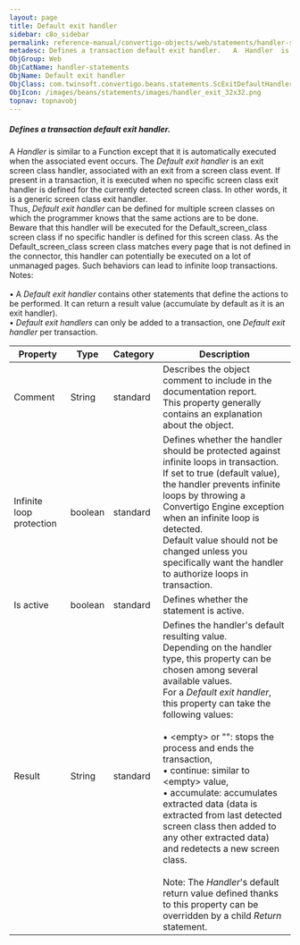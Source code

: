 ```yaml
---
layout: page
title: Default exit handler
sidebar: c8o_sidebar
permalink: reference-manual/convertigo-objects/web/statements/handler-statements/default-exit-handler/
metadesc: Defines a transaction default exit handler.   A  Handler  is similar to a <span class="computer">Function  except that it is automatically executed wh
ObjGroup: Web
ObjCatName: handler-statements
ObjName: Default exit handler
ObjClass: com.twinsoft.convertigo.beans.statements.ScExitDefaultHandlerStatement
ObjIcon: /images/beans/statements/images/handler_exit_32x32.png
topnav: topnavobj
---
```

##### Defines a transaction default exit handler. 

A <i>Handler</i> is similar to a <span class="computer">Function</span> except that it is automatically executed when the associated event occurs. The <i>Default exit handler</i> is an exit screen class handler, associated with an exit from a screen class event. If present in a transaction, it is executed when no specific screen class exit handler is defined for the currently detected screen class. In other words, it is a generic screen class exit handler.<br/>Thus, <i>Default exit handler</i> can be defined for multiple screen classes on which the programmer knows that the same actions are to be done.<br/>Beware that this handler will be executed for the <span class="computer">Default_screen_class</span> screen class if no specific handler is defined for this screen class. As the <span class="computer">Default_screen_class</span> screen class matches every page that is not defined in the connector, this handler can potentially be executed on a lot of unmanaged pages. Such behaviors can lead to infinite loop transactions.<br/><span class="orangetwinsoft">Notes:</span> <br/><br/>• A <i>Default exit handler</i> contains other statements that define the actions to be performed. It can return a result value (<span class="computer">accumulate</span> by default as it is an exit handler).<br/>• <i>Default exit handlers</i> can only be added to a transaction, one <i>Default exit handler</i> per transaction.<br/>

Property | Type | Category | Description
--- | --- | --- | ---
Comment | String | standard | Describes the object comment to include in the documentation report.<br/>This property generally contains an explanation about the object.
Infinite loop protection | boolean | standard | Defines whether the handler should be protected against infinite loops in transaction.<br/>If set to <span class="computer">true</span> (default value), the handler prevents infinite loops by throwing a Convertigo Engine exception when an infinite loop is detected. <br/>Default value should not be changed unless you specifically want the handler to authorize loops in transaction.
Is active | boolean | standard | Defines whether the statement is active.
Result | String | standard | Defines the handler's default resulting value.<br/>Depending on the handler type, this property can be chosen among several available values.<br/>For a <i>Default exit handler</i>, this property can take the following values:<br/><br/>• <span class="computer">&lt;empty&gt;</span> or <span class="computer">""</span>: stops the process and ends the transaction, <br/>• <span class="computer">continue</span>: similar to <span class="computer">&lt;empty&gt;</span> value, <br/>• <span class="computer">accumulate</span>: accumulates extracted data (data is extracted from last detected screen class then added to any other extracted data) and redetects a new screen class.<br/><br/><span class="orangetwinsoft">Note:</span> The <i>Handler</i>'s default return value defined thanks to this property can be overridden by a child <i>Return</i> statement.

